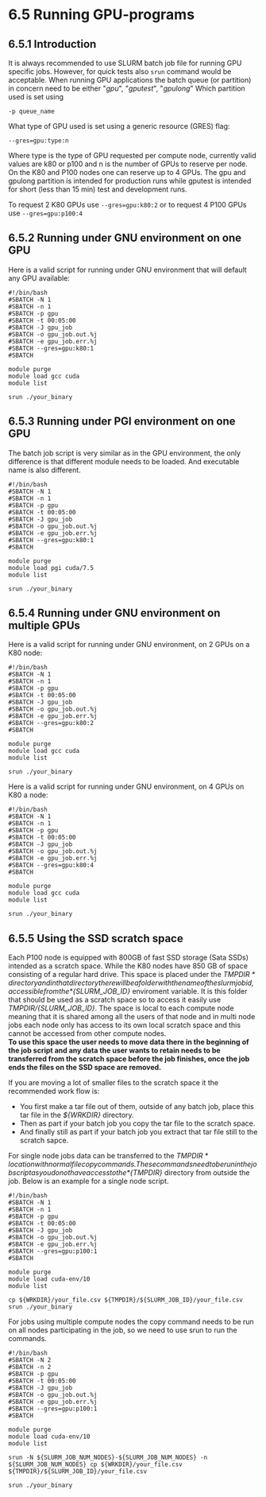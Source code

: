 # 6.5 Running GPU-programs

## 6.5.1 Introduction

It is always recommended to use SLURM batch job file for running GPU
specific jobs. However, for quick tests also `srun` command would be
acceptable. When running GPU applications the batch queue (or partition)
in concern need to be either "*gpu*", "*gputest*", "*gpulong*" Which
partition used is set using

    -p queue_name

What type of GPU used is set using a generic resource (GRES) flag:

    --gres=gpu:type:n

Where type is the type of GPU requested per compute node, currently
valid values are k80 or p100 and n is the number of GPUs to reserve per
node. On the K80 and P100 nodes one can reserve up to 4 GPUs. The gpu
and gpulong partition is intended for production runs while gputest is
intended for short (less than 15 min) test and development runs.

To request 2 K80 GPUs use `--gres=gpu:k80:2` or to request 4 P100 GPUs
use `--gres=gpu:p100:4`

## 6.5.2 Running under GNU environment on one GPU

Here is a valid script for running under GNU environment that will
default any GPU available:

    #!/bin/bash
    #SBATCH -N 1
    #SBATCH -n 1
    #SBATCH -p gpu
    #SBATCH -t 00:05:00
    #SBATCH -J gpu_job
    #SBATCH -o gpu_job.out.%j
    #SBATCH -e gpu_job.err.%j
    #SBATCH --gres=gpu:k80:1
    #SBATCH

    module purge
    module load gcc cuda
    module list

    srun ./your_binary

## 6.5.3 Running under PGI environment on one GPU

The batch job script is very similar as in the GPU environment, the only
difference is that different module needs to be loaded. And executable
name is also different.

    #!/bin/bash
    #SBATCH -N 1
    #SBATCH -n 1
    #SBATCH -p gpu
    #SBATCH -t 00:05:00
    #SBATCH -J gpu_job
    #SBATCH -o gpu_job.out.%j
    #SBATCH -e gpu_job.err.%j
    #SBATCH --gres=gpu:k80:1
    #SBATCH

    module purge
    module load pgi cuda/7.5
    module list

    srun ./your_binary

## 6.5.4 Running under GNU environment on multiple GPUs

Here is a valid script for running under GNU environment, on 2 GPUs on a
K80 node:

    #!/bin/bash
    #SBATCH -N 1
    #SBATCH -n 1
    #SBATCH -p gpu
    #SBATCH -t 00:05:00
    #SBATCH -J gpu_job
    #SBATCH -o gpu_job.out.%j
    #SBATCH -e gpu_job.err.%j
    #SBATCH --gres=gpu:k80:2
    #SBATCH

    module purge
    module load gcc cuda
    module list

    srun ./your_binary

Here is a valid script for running under GNU environment, on 4 GPUs on
K80 a node:

    #!/bin/bash
    #SBATCH -N 1
    #SBATCH -n 1
    #SBATCH -p gpu
    #SBATCH -t 00:05:00
    #SBATCH -J gpu_job
    #SBATCH -o gpu_job.out.%j
    #SBATCH -e gpu_job.err.%j
    #SBATCH --gres=gpu:k80:4
    #SBATCH

    module purge
    module load gcc cuda
    module list

    srun ./your_binary

## 6.5.5 Using the SSD scratch space

Each P100 node is equipped with 800GB of fast SSD storage (Sata SSDs)
intended as a scratch space. While the K80 nodes have 850 GB of space
consisting of a regular hard drive. This space is placed under the
*${TMPDIR}* directory and in that directory there will be a folder with
the name of the slurm job id, accessible from the *${SLURM\_JOB\_ID}*
enviroment variable. It is this folder that should be used as a scratch
space so to access it easily use *${TMPDIR}/${SLURM\_JOB\_ID}*. The
space is local to each compute node meaning that it is shared among all
the users of that node and in multi node jobs each node only has access
to its own local scratch space and this cannot be accessed from other
compute nodes.  
**To use this space the user needs to move data there in the beginning
of the job script and any data the user wants to retain needs to be
transferred from the scratch space before the job finishes, once the job
ends the files on the SSD space are removed.**

If you are moving a lot of smaller files to the scratch space it the
recommended work flow is:

-   You first make a tar file out of them, outside of any batch job,
    place this tar file in the *${WRKDIR}* directory.
-   Then as part if your batch job you copy the tar file to the scratch
    space.
-   And finally still as part if your batch job you extract that tar
    file still to the scratch sapce.

For single node jobs data can be transferred to the *${TMPDIR}* location
with normal file copy commands. These commands need to be run in the job
script as you do not have access to the *${TMPDIR}* directory from
outside the job. Below is an example for a single node script.

    #!/bin/bash
    #SBATCH -N 1
    #SBATCH -n 1
    #SBATCH -p gpu
    #SBATCH -t 00:05:00
    #SBATCH -J gpu_job
    #SBATCH -o gpu_job.out.%j
    #SBATCH -e gpu_job.err.%j
    #SBATCH --gres=gpu:p100:1
    #SBATCH

    module purge
    module load cuda-env/10
    module list

    cp ${WRKDIR}/your_file.csv ${TMPDIR}/${SLURM_JOB_ID}/your_file.csv
    srun ./your_binary

For jobs using multiple compute nodes the copy command needs to be run
on all nodes participating in the job, so we need to use srun to run the
commands.


    #!/bin/bash
    #SBATCH -N 2
    #SBATCH -n 2
    #SBATCH -p gpu
    #SBATCH -t 00:05:00
    #SBATCH -J gpu_job
    #SBATCH -o gpu_job.out.%j
    #SBATCH -e gpu_job.err.%j
    #SBATCH --gres=gpu:p100:1
    #SBATCH

    module purge
    module load cuda-env/10
    module list

    srun -N ${SLURM_JOB_NUM_NODES}-${SLURM_JOB_NUM_NODES} -n ${SLURM_JOB_NUM_NODES} cp ${WRKDIR}/your_file.csv ${TMPDIR}/${SLURM_JOB_ID}/your_file.csv

    srun ./your_binary

 

 
